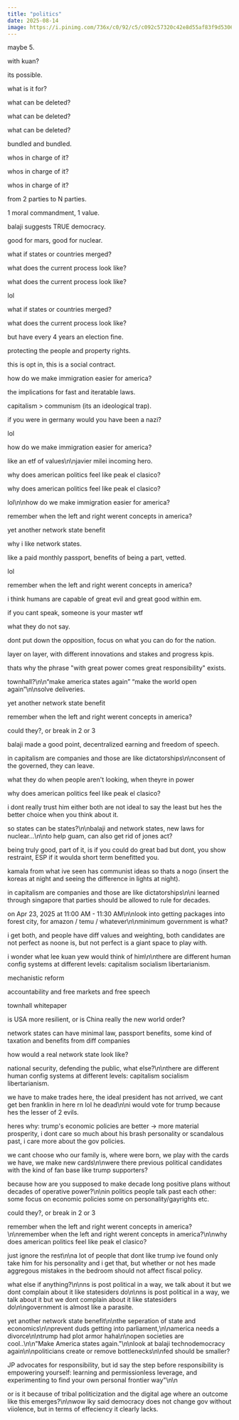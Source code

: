 ```yaml
---
title: "politics"
date: 2025-08-14
image: https://i.pinimg.com/736x/c0/92/c5/c092c57320c42e8d55af83f9d5306314.jpg
---
```


maybe 5.

with kuan?

its possible.

what is it for?

what can be deleted?

what can be deleted?

what can be deleted?

bundled and bundled.

whos in charge of it?

whos in charge of it?

whos in charge of it?

from 2 parties to N parties.

1 moral commandment, 1 value.

balaji suggests TRUE democracy.

good for mars, good for nuclear.

what if states or countries merged?

what does the current process look like?

what does the current process look like?

lol

what if states or countries merged?

what does the current process look like?

but have every 4 years an election fine.

protecting the people and property rights.

this is opt in, this is a social contract.

how do we make immigration easier for america?

the implications for fast and iteratable laws.

capitalism > communism (its an ideological trap).

if you were in germany would you have been a nazi?

lol

how do we make immigration easier for america?

like an etf of values\n\njavier milei incoming hero.

why does american politics feel like peak el clasico?

why does american politics feel like peak el clasico?

lol\n\nhow do we make immigration easier for america?

remember when the left and right werent concepts in america?

yet another network state benefit

why i like network states.

like a paid monthly passport, benefits of being a part, vetted.

lol

remember when the left and right werent concepts in america?

i think humans are capable of great evil and great good within em.

if you cant speak, someone is your master wtf

what they do not say.

dont put down the opposition, focus on what you can do for the nation.

layer on layer, with different innovations and stakes and progress kpis.

thats why the phrase "with great power comes great responsibility" exists.

townhall?\n\n“make america states again” “make the world open again”\n\nsolve deliveries.

yet another network state benefit

remember when the left and right werent concepts in america?

could they?, or break in 2 or 3

balaji made a good point, decentralized earning and freedom of speech.

in capitalism are companies and those are like dictatorships\n\nconsent of the governed, they can leave.

what they do when people aren't looking, when theyre in power

why does american politics feel like peak el clasico?

i dont really trust him either both are not ideal to say the least but hes the better choice when you think about it.

so states can be states?\n\nbalaji and network states, new laws for nuclear...\n\nto help guam, can also get rid of jones act?

being truly good, part of it, is if you could do great bad but dont, you show restraint, ESP if it woulda short term benefitted you.

kamala from what ive seen has communist ideas so thats a nogo (insert the koreas at night and seeing the difference in lights at night).

in capitalism are companies and those are like dictatorships\n\ni learned through singapore that parties should be allowed to rule for decades.

on Apr 23, 2025 at 11:00 AM - 11:30 AM\n\nlook into getting packages into forest city, for amazon / temu / whatever\n\nminimum government is what?

i get both, and people have diff values and weighting, both candidates are not perfect as noone is, but not perfect is a giant space to play with.

i wonder what lee kuan yew would think of him\n\nthere are different human config systems at different levels: capitalism socialism libertarianism.

mechanistic reform

accountability and free markets and free speech

townhall whitepaper

is USA more resilient, or is China really the new world order?

network states can have minimal law, passport benefits, some kind of taxation and benefits from diff companies

how would a real network state look like?

national security, defending the public, what else?\n\nthere are different human config systems at different levels: capitalism socialism libertarianism.

we have to make trades here, the ideal president has not arrived, we cant get ben franklin in here rn lol he dead\n\ni would vote for trump because hes the lesser of 2 evils.

heres why: trump's economic policies are better -> more material prosperity, i dont care so much about his brash personality or scandalous past, i care more about the gov policies.

we cant choose who our family is, where were born, we play with the cards we have, we make new cards\n\nwere there previous political candidates with the kind of fan base like trump supporters?

because how are you supposed to make decade long positive plans without decades of operative power?\n\nin politics people talk past each other: some focus on economic policies some on personality/gayrights etc.

could they?, or break in 2 or 3

remember when the left and right werent concepts in america?\n\nremember when the left and right werent concepts in america?\n\nwhy does american politics feel like peak el clasico?

just ignore the rest\n\na lot of people that dont like trump ive found only take him for his personality and i get that, but whether or not hes made aggregous mistakes in the bedroom should not affect fiscal policy.

what else if anything?\n\nns is post political in a way, we talk about it but we dont complain about it like statesiders do\n\nns is post political in a way, we talk about it but we dont complain about it like statesiders do\n\ngovernment is almost like a parasite.

yet another network state benefit\n\nthe seperation of state and economics\n\nprevent duds getting into parliament,\n\namerica needs a divorce\n\ntrump had plot armor haha\n\nopen societies are cool..\n\n"Make America states again."\n\nlook at balaji technodemocracy again\n\npoliticians create or remove bottlenecks\n\nfed should be smaller?

JP advocates for responsibility, but id say the step before responsibility is empowering yourself: learning and permissionless leverage, and experimenting to find your own personal frontier way"\n\n

or is it because of tribal politicization and the digital age where an outcome like this emerges?\n\nwow lky said democracy does not change gov without viiolence, but in terms of effeciency it clearly lacks.
